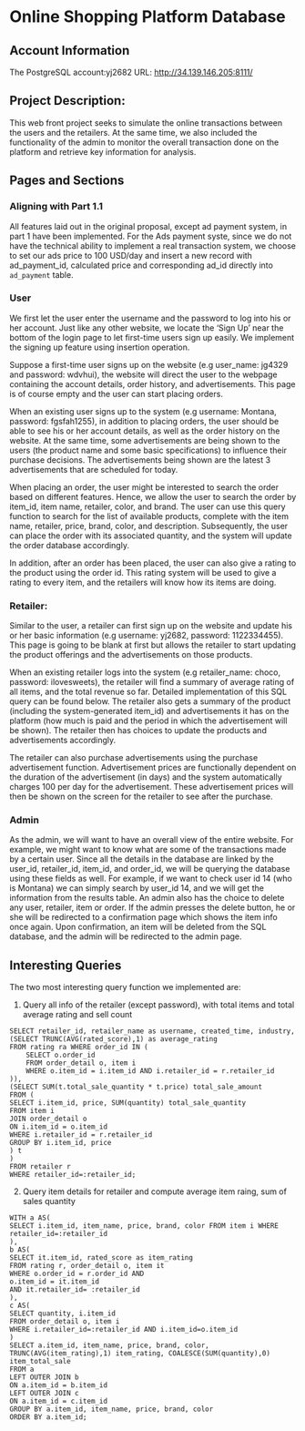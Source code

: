 # Online Shopping Platform Database

## Account Information    
The PostgreSQL account:yj2682
URL: http://34.139.146.205:8111/

## Project Description: 

This web front project seeks to simulate the online transactions between the users and the retailers. At the same time, we also included the functionality of the admin to monitor the overall transaction done on the platform and retrieve key information for analysis. 



## Pages and Sections

### Aligning with Part 1.1
All features laid out in the original proposal, except ad payment system, in part 1 have been implemented. For the Ads payment syste, since we do not have the technical ability to implement a real transaction system, we choose to set our ads price to 100 USD/day and insert a new record with ad_payment_id, calculated price and corresponding ad_id directly into `ad_payment` table.


### User 

We first let the user enter the username and the password to log into his or her account. Just like any other website, we locate the ‘Sign Up’ near the bottom of the login page to let first-time users sign up easily. We implement the signing up feature using insertion operation.

Suppose a first-time user signs up on the website (e.g user_name: jg4329 and password: wdvhui), the website will direct the user to the webpage containing the account details, order history, and advertisements. This page is of course empty and the user can start placing orders. 

When an existing user signs up to the system (e.g ​​username: Montana, password: fgsfah1255), in addition to placing orders, the user should be able to see his or her account details, as well as the order history on the website. At the same time, some advertisements are being shown to the users (the product name and some basic specifications) to influence their purchase decisions. The advertisements being shown are the latest 3 advertisements that are scheduled for today. 

When placing an order, the user might be interested to search the order based on different features. Hence, we allow the user to search the order by item_id, item name, retailer, color, and brand. The user can use this query function to search for the list of available products, complete with the item name, retailer, price, brand, color, and description. Subsequently, the user can place the order with its associated quantity, and the system will update the order database accordingly. 

In addition, after an order has been placed, the user can also give a rating to the product using the order id. This rating system will be used to give a rating to every item, and the retailers will know how its items are doing. 


### Retailer: 

Similar to the user, a retailer can first sign up on the website and update his or her basic information (e.g username: yj2682, password: 1122334455). This page is going to be blank at first but allows the retailer to start updating the product offerings and the advertisements on those products. 

When an existing retailer logs into the system (e.g retailer_name: choco, password: ilovesweets), the retailer will find a summary of average rating of all items, and the total revenue so far. Detailed implementation of this SQL query can be found below. The retailer also gets a summary of the product (including the system-generated item_id) and advertisements it has on the platform (how much is paid and the period in which the advertisement will be shown). The retailer then has choices to update the products and advertisements accordingly.

The retailer can also purchase advertisements using the purchase advertisement function. Advertisement prices are functionally dependent on the duration of the advertisement (in days) and the system automatically charges 100 per day for the advertisement. These advertisement prices will then be shown on the screen for the retailer to see after the purchase. 


### Admin

As the admin, we will want to have an overall view of the entire website. For example, we might want to know what are some of the transactions made by a certain user. Since all the details in the database are linked by the user_id, retailer_id, item_id, and order_id, we will be querying the database using these fields as well. For example, if we want to check user id 14 (who is Montana) we can simply search by user_id 14, and we will get the information from the results table. 
An admin also has the choice to delete any user, retailer, item or order. If the admin presses the delete button, he or she will be redirected to a confirmation page which shows the item info once again. Upon confirmation, an item will be deleted from the SQL database, and the admin will be redirected to the admin page.


## Interesting Queries
The two most interesting query function we implemented are: 

1. Query all info of the retailer (except password), with total items and total average rating and sell count
```
SELECT retailer_id, retailer_name as username, created_time, industry,
(SELECT TRUNC(AVG(rated_score),1) as average_rating
FROM rating ra WHERE order_id IN (
	SELECT o.order_id 
	FROM order_detail o, item i
	WHERE o.item_id = i.item_id AND i.retailer_id = r.retailer_id
)),
(SELECT SUM(t.total_sale_quantity * t.price) total_sale_amount
FROM (
SELECT i.item_id, price, SUM(quantity) total_sale_quantity
FROM item i
JOIN order_detail o
ON i.item_id = o.item_id
WHERE i.retailer_id = r.retailer_id
GROUP BY i.item_id, price
) t
)
FROM retailer r
WHERE retailer_id=:retailer_id;
```

2. Query item details for retailer and compute average item raing, sum of sales quantity
```
WITH a AS(
SELECT i.item_id, item_name, price, brand, color FROM item i WHERE retailer_id=:retailer_id
),
b AS(
SELECT it.item_id, rated_score as item_rating
FROM rating r, order_detail o, item it
WHERE o.order_id = r.order_id AND
o.item_id = it.item_id
AND it.retailer_id= :retailer_id
),
c AS(
SELECT quantity, i.item_id 
FROM order_detail o, item i
WHERE i.retailer_id=:retailer_id AND i.item_id=o.item_id
)
SELECT a.item_id, item_name, price, brand, color, TRUNC(AVG(item_rating),1) item_rating, COALESCE(SUM(quantity),0) item_total_sale
FROM a
LEFT OUTER JOIN b
ON a.item_id = b.item_id
LEFT OUTER JOIN c
ON a.item_id = c.item_id
GROUP BY a.item_id, item_name, price, brand, color
ORDER BY a.item_id;
```
